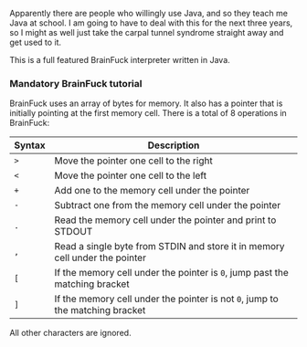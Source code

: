 Apparently there are people who willingly use Java, and so they teach me Java at school. I am going to have to deal with this for the next three years, so I might as well just take the carpal tunnel syndrome straight away and get used to it.

This is a full featured BrainFuck interpreter written in Java.

### Mandatory BrainFuck tutorial

BrainFuck uses an array of bytes for memory. It also has a pointer that is initially pointing at the first memory cell. There is a total of 8 operations in BrainFuck:

| Syntax | Description                                                                   |
|--------|-------------------------------------------------------------------------------|
| `>`    | Move the pointer one cell to the right                                        |
| `<`    | Move the pointer one cell to the left                                         |
| `+`    | Add one to the memory cell under the pointer                                  |
| `-`    | Subtract one from the memory cell under the pointer                           |
| `.`    | Read the memory cell under the pointer and print to STDOUT                    |
| `,`    | Read a single byte from STDIN and store it in memory cell under the pointer   |
| `[`    | If the memory cell under the pointer is `0`, jump past the matching bracket   |
| `]`    | If the memory cell under the pointer is not `0`, jump to the matching bracket |

All other characters are ignored.
